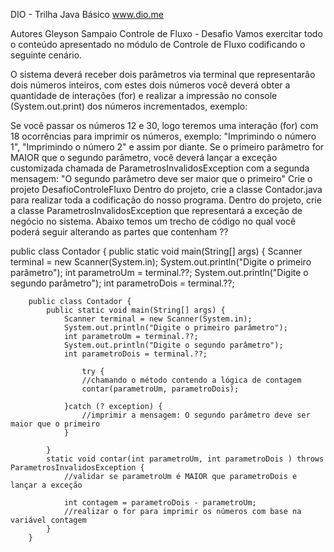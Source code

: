 DIO - Trilha Java Básico
www.dio.me

Autores
Gleyson Sampaio
Controle de Fluxo - Desafio
Vamos exercitar todo o conteúdo apresentado no módulo de Controle de Fluxo codificando o seguinte cenário.

O sistema deverá receber dois parâmetros via terminal que representarão dois números inteiros, com estes dois números você deverá obter a quantidade de interações (for) e realizar a impressão no console (System.out.print) dos números incrementados, exemplo:

Se você passar os números 12 e 30, logo teremos uma interação (for) com 18 ocorrências para imprimir os números, exemplo: "Imprimindo o número 1", "Imprimindo o número 2" e assim por diante.
Se o primeiro parâmetro for MAIOR que o segundo parâmetro, você deverá lançar a exceção customizada chamada de ParametrosInvalidosException com a segunda mensagem: "O segundo parâmetro deve ser maior que o primeiro"
Crie o projeto DesafioControleFluxo
Dentro do projeto, crie a classe Contador.java para realizar toda a codificação do nosso programa.
Dentro do projeto, crie a classe ParametrosInvalidosException que representará a exceção de negócio no sistema.
Abaixo temos um trecho de código no qual você poderá seguir alterando as partes que contenham ??

public class Contador {
	public static void main(String[] args) {
		Scanner terminal = new Scanner(System.in);
		System.out.println("Digite o primeiro parâmetro");
		int parametroUm = terminal.??;
		System.out.println("Digite o segundo parâmetro");
		int parametroDois = terminal.??;
		
		public class Contador {
			public static void main(String[] args) {
				Scanner terminal = new Scanner(System.in);
				System.out.println("Digite o primeiro parâmetro");
				int parametroUm = terminal.??;
				System.out.println("Digite o segundo parâmetro");
				int parametroDois = terminal.??;
   			
      				try {
					//chamando o método contendo a lógica de contagem
					contar(parametroUm, parametroDois);
		
				}catch (? exception) {
					//imprimir a mensagem: O segundo parâmetro deve ser maior que o primeiro
				}
		
			}
			static void contar(int parametroUm, int parametroDois ) throws ParametrosInvalidosException {
				//validar se parametroUm é MAIOR que parametroDois e lançar a exceção
		
				int contagem = parametroDois - parametroUm;
				//realizar o for para imprimir os números com base na variável contagem
			}
		}

